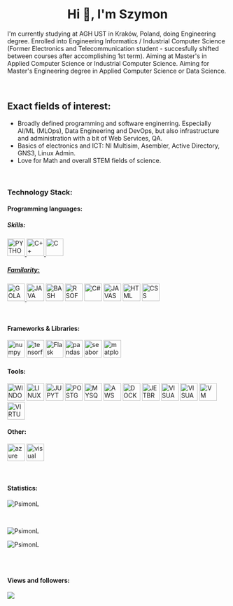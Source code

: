<html>
<!-- <head>
  <title>Personal README.md </title>
</head> -->

<body>  
<div>
  <h1 align="center">Hi 👋, I'm Szymon</h1>
</div>

<div>
  <p>I'm currently studying at AGH UST in Kraków, Poland, doing Engineering degree. Enrolled into Engineering Informatics / Industrial Computer Science (Former       Electronics and Telecommunication student - succesfully shifted between courses after accomplishing 1st term). Aiming at Master's in Applied Computer     Science or Industrial Computer Science. Aiming for Master's Engineering degree in Applied Computer Science or Data Science.</p>
</div>

<br>

<div>
<h2>Exact fields of interest:</h2>
<ul>
      <li>Broadly defined programming and software enginerring. Especially AI/ML (MLOps), Data Engineering and DevOps, but also infrastructure and administration with a bit of Web Services, QA.</li>
      <li>Basics of electronics and ICT: NI Multisim, Asembler, Active Directory, GNS3, Linux Admin.</li>
      <li>Love for Math and overall STEM fields of science.</li>
</ul>
</div>

<br>

<div>
<h3>Technology Stack:</h3> <!--- https://icons8.com/icons/set/docker --->
  
<h4>Programming languages:</h4>
<h5>Skills:</h5>
<p align="left">
      <a href="https://www.python.org/"><img src="https://img.icons8.com/color/512/python.png" alt="PYTHON" width="40" height="40"/>
      <a href="https://isocpp.org/"><img src="https://img.icons8.com/color/512/c-plus-plus-logo.png" alt="C++" width="40" height="40"/>
      <a href="https://www.iso-9899.info/wiki/Main_Page"><img src="https://img.icons8.com/fluency/512/c-programming.png" alt="C" width="40" height="40"/>
</p>

<h5>Familarity:</h5>
  <p align="left">
      <a href="https://go.dev/"><img src="https://img.icons8.com/color/512/golang.png" alt="GOLANG" width="40" height="40"/>
      <a hre="https://www.java.com/eng/"><img src="https://img.icons8.com/color/512/java-coffee-cup-logo.png" alt="JAVA" width="40" height="40"/>
      <a hre="https://www.gnu.org/software/bash/"><img src="https://img.icons8.com/plasticine/512/bash.png" alt="BASH" width="40" height="40"/>
      <a hre="https://www.r-project.org/"><img src="https://img.icons8.com/fluency/512/r-project.png" alt="R SOFTWARE" width="40" height="40"/>
      <a hre="https://learn.microsoft.com/en-us/dotnet/csharp/"><img src="https://img.icons8.com/color/512/c-sharp-logo-2.png" alt="C#" width="40" height="40"/>
      <a hre="https://devdocs.io/javascript/"><img src="https://img.icons8.com/color/512/javascript.png" alt="JAVASCRIPT" width="40" height="40"/>
      <a hre="https://developer.mozilla.org/en-US/docs/Web/HTML"><img src="https://img.icons8.com/color/512/html-5.png" alt="HTML" width="40" height="40"/>
      <a hre="https://developer.mozilla.org/en-US/docs/Web/CSS"><img src="https://img.icons8.com/color/512/css3.png" alt="CSS" width="40" height="40"/>
</p>
</div>

<br>

<h4>Frameworks & Libraries:</h4>
<p align="left">
      <img src="https://img.icons8.com/color/512/numpy.png" alt="numpy" width="40" height="40"/>
      <img src="https://img.icons8.com/color/512/tensorflow.png" alt="tensorflow" width="40" height="40"/>
      <img src="https://img.icons8.com/ios/512/flask.png" alt="Flask" width="40" height="40"/>
      <img src="https://img.icons8.com/color/512/pandas.png" alt="pandas" width="40" height="40"/>
      <img src="" alt="seaborn" width="40" height="40"/>
      <img src="" alt="matplotlib" width="40" height="40"/>
<!--   <img src="" alt="SQLalchemy" width="40" height="40"/> -->
</p>

<h4>Tools:</h4>
<p align="left">
      <img src="https://img.icons8.com/color/512/windows-10.png" alt="WINDOWS" width="40" height="40"/>
      <img src="https://img.icons8.com/color/512/linux--v1.png" alt="LINUX" width="40" height="40"/>
      <img src="https://img.icons8.com/fluency/512/jupyter.png" alt="JUPYTER" width="40" height="40"/>
      <img src="https://img.icons8.com/color/512/postgreesql.png" alt="POSTGRESQL" width="40" height="40"/>
      <img src="https://img.icons8.com/fluency/512/mysql-logo.png" alt="MYSQL" width="40" height="40"/>
      <img src="https://img.icons8.com/color/512/amazon-web-services.png" alt="AWS" width="40" height="40"/>
      <img src="https://img.icons8.com/color/512/docker.png" alt="DOCKER" width="40" height="40"/>
      <img src="https://img.icons8.com/color/512/jetbrains.png" alt="JETBRAINS" width="40" height="40"/>
      <img src="https://img.icons8.com/fluency/512/visual-studio-code-2019.png" alt="VISUAL STUDIO CODE" width="40" height="40"/>
      <img src="https://img.icons8.com/color/512/visual-studio.png" alt="VISUAL STUDIO" width="40" height="40"/>
      <img src="https://img.icons8.com/fluency/512/vmware-workstation-player.png" alt="VM WARE" width="40" height="40"/>
      <img src="https://img.icons8.com/color/512/virtualbox.png" alt="VIRTUALBOX" width="40" height="40"/>
</p>

<h4>Other:</h4>
<p align="left">
      <img src="https://img.icons8.com/fluency/512/azure-1.png" alt="azure" width="40" height="40"/>
      <img src="https://img.icons8.com/clouds/512/visual-paradigm.png" alt="visual paradigm" width="40" height="40"/>
</p>

<br>

 <h4>Statistics: </h4>
<p><img align="center"
    src="https://github-readme-stats.vercel.app/api/top-langs?username=PsimonL&show_icons=true&locale=en&bg_color=0d1117&text_color=ffffff&layout=compact"
    alt="PsimonL" 
    bg_color=#808080/></p>

<br>

<p><img align="center" src="https://github-readme-stats.vercel.app/api?username=PsimonL&show_icons=true&locale=en&bg_color=0d1117&text_color=ffffff&repo=convoychat"
    alt="PsimonL" /></p>
<p><img align="center" 
    src="https://github-readme-streak-stats.herokuapp.com/?user=PsimonL&theme=dark&background=0d1117&date_format=M%20j%5B%2C%20Y%5D" 
    alt="PsimonL" /></p>   
<p align="left"> 
      <a href="https://twitter.com/" 
      target="blank">
      <img align="center"
      src="https://img.shields.io/twitter/follow/?logo=twitter&style=for-the-badge" alt="" /></a> </p>

<br>

<h4>Views and followers: </h4>
<a href="https://github.com/PsimonL/github-profile-views-counter">
    <img src="https://komarev.com/ghpvc/?username=chaitanya-pratap-singh">
</a>

</body>    
</html>
